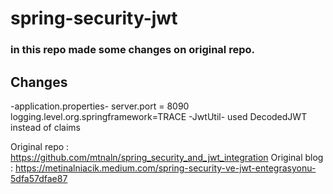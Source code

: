# spring-security-jwt

### in this repo made some changes on original repo.

## Changes 
-application.properties-
server.port = 8090
logging.level.org.springframework=TRACE
-JwtUtil-
used DecodedJWT instead of claims


Original repo : https://github.com/mtnaln/spring_security_and_jwt_integration
Original blog : https://metinalniacik.medium.com/spring-security-ve-jwt-entegrasyonu-5dfa57dfae87

